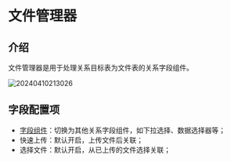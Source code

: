 # 文件管理器

## 介绍

文件管理器是用于处理关系目标表为文件表的关系字段组件。

![20240410213026](https://static-docs.nocobase.com/20240410213026.png)

## 字段配置项

- [字段组件](/handbook/ui/fields/association-field)：切换为其他关系字段组件，如下拉选择、数据选择器等；
- 快速上传：默认开启，上传文件后关联；
- 选择文件：默认开启，从已上传的文件选择关联；